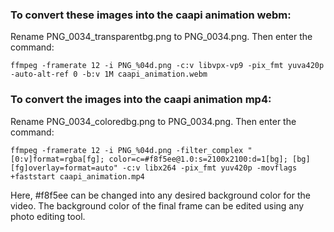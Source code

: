 ### To convert these images into the caapi animation webm:

Rename PNG_0034_transparentbg.png to PNG_0034.png. Then enter the command:

```
ffmpeg -framerate 12 -i PNG_%04d.png -c:v libvpx-vp9 -pix_fmt yuva420p -auto-alt-ref 0 -b:v 1M caapi_animation.webm
```

### To convert the images into the caapi animation mp4:

Rename PNG_0034_coloredbg.png to PNG_0034.png. Then enter the command:

```
ffmpeg -framerate 12 -i PNG_%04d.png -filter_complex "[0:v]format=rgba[fg]; color=c=#f8f5ee@1.0:s=2100x2100:d=1[bg]; [bg][fg]overlay=format=auto" -c:v libx264 -pix_fmt yuv420p -movflags +faststart caapi_animation.mp4
```

Here, #f8f5ee can be changed into any desired background color for the video. The background color of the final frame can be edited using any photo editing tool.
